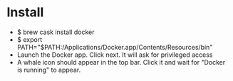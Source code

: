 Install
=====
* $ brew cask install docker
* $ export PATH="$PATH:/Applications/Docker.app/Contents/Resources/bin"
* Launch the Docker app. Click next. It will ask for privileged access
* A whale icon should appear in the top bar. Click it and wait for "Docker is running" to appear.
